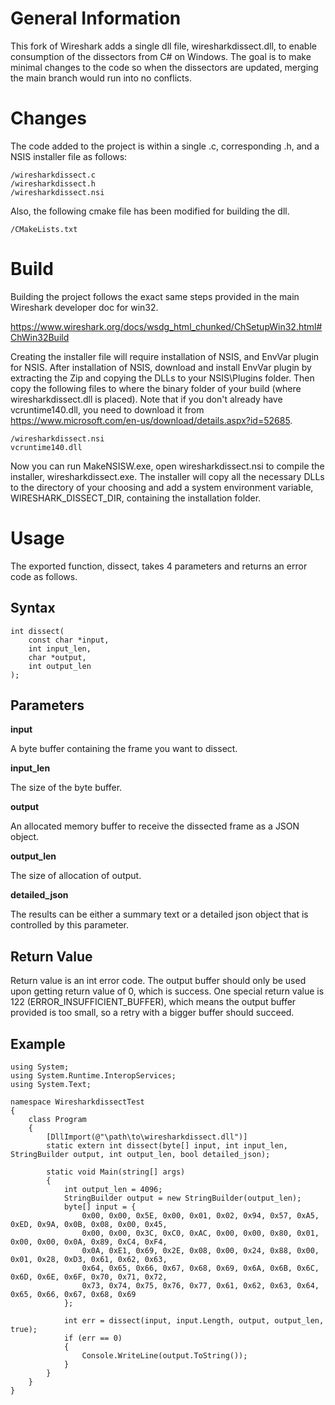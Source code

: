 # General Information
This fork of Wireshark adds a single dll file, wiresharkdissect.dll, to enable consumption of the dissectors from C# on Windows. The goal is to make minimal changes to the code so when the dissectors are updated, merging the main branch would run into no conflicts.

# Changes
The code added to the project is within a single .c, corresponding .h, and a NSIS installer file as follows:
```
/wiresharkdissect.c
/wiresharkdissect.h
/wiresharkdissect.nsi
```

Also, the following cmake file has been modified for building the dll.
```
/CMakeLists.txt
```

# Build
Building the project follows the exact same steps provided in the main Wireshark developer doc for win32.

https://www.wireshark.org/docs/wsdg_html_chunked/ChSetupWin32.html#ChWin32Build

Creating the installer file will require installation of NSIS, and EnvVar plugin for NSIS.
After installation of NSIS, download and install EnvVar plugin by extracting the Zip and copying the DLLs to your NSIS\Plugins folder. Then copy the following files to where the binary folder of your build (where wiresharkdissect.dll is placed). Note that if you don't already have vcruntime140.dll, you need to download it from https://www.microsoft.com/en-us/download/details.aspx?id=52685.

```
/wiresharkdissect.nsi
vcruntime140.dll
```
Now you can run MakeNSISW.exe, open wiresharkdissect.nsi to compile the installer, wiresharkdissect.exe. The installer will copy all the necessary DLLs to the directory of your choosing and add a system environment variable, WIRESHARK_DISSECT_DIR, containing the installation folder.

# Usage
The exported function, dissect, takes 4 parameters and returns an error code as follows.

## Syntax
```
int dissect(
    const char *input,
    int input_len,
    char *output,
    int output_len
);
```

## Parameters

**input**

A byte buffer containing the frame you want to dissect.

**input_len**

The size of the byte buffer.

**output**

An allocated memory buffer to receive the dissected frame as a JSON object.

**output_len**

The size of allocation of output.

**detailed_json**

The results can be either a summary text or a detailed json object that is controlled by this parameter.

## Return Value

Return value is an int error code. The output buffer should only be used upon getting return value of 0, which is success. One special return value is 122 (ERROR_INSUFFICIENT_BUFFER), which means the output buffer provided is too small, so a retry with a bigger buffer should succeed.

## Example

```
using System;
using System.Runtime.InteropServices;
using System.Text;

namespace WiresharkdissectTest
{
    class Program
    {
        [DllImport(@"\path\to\wiresharkdissect.dll")]
        static extern int dissect(byte[] input, int input_len, StringBuilder output, int output_len, bool detailed_json);

        static void Main(string[] args)
        {
            int output_len = 4096;
            StringBuilder output = new StringBuilder(output_len);
            byte[] input = { 
                0x00, 0x00, 0x5E, 0x00, 0x01, 0x02, 0x94, 0x57, 0xA5, 0xED, 0x9A, 0x0B, 0x08, 0x00, 0x45,
                0x00, 0x00, 0x3C, 0xC0, 0xAC, 0x00, 0x00, 0x80, 0x01, 0x00, 0x00, 0x0A, 0x89, 0xC4, 0xF4,
                0x0A, 0xE1, 0x69, 0x2E, 0x08, 0x00, 0x24, 0x88, 0x00, 0x01, 0x28, 0xD3, 0x61, 0x62, 0x63,
                0x64, 0x65, 0x66, 0x67, 0x68, 0x69, 0x6A, 0x6B, 0x6C, 0x6D, 0x6E, 0x6F, 0x70, 0x71, 0x72,
                0x73, 0x74, 0x75, 0x76, 0x77, 0x61, 0x62, 0x63, 0x64, 0x65, 0x66, 0x67, 0x68, 0x69
            };

            int err = dissect(input, input.Length, output, output_len, true);
            if (err == 0)
            {
                Console.WriteLine(output.ToString());
            }
        }
    }
}
```